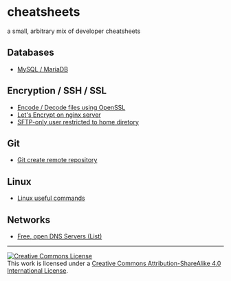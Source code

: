 # cheatsheets
a small, arbitrary mix of developer cheatsheets

## Databases

- [MySQL / MariaDB](mysql/README.md)

## Encryption / SSH / SSL

- [Encode / Decode files using OpenSSL](encryption_openssl/README.md)
- [Let's Encrypt on nginx server](lets_encrypt/README.md)
- [SFTP-only user restricted to home diretory](sftp-only-user/README.md)

## Git

- [Git create remote repository](git-create-remote-repo/README.md)

## Linux

- [Linux useful commands](linux/README.md)

## Networks

- [Free, open DNS Servers (List)](free-open-dns/README.md)

-------

<a rel="license" href="http://creativecommons.org/licenses/by-sa/4.0/"><img alt="Creative Commons License" style="border-width:0" src="https://i.creativecommons.org/l/by-sa/4.0/88x31.png" /></a><br />This work is licensed under a <a rel="license" href="http://creativecommons.org/licenses/by-sa/4.0/">Creative Commons Attribution-ShareAlike 4.0 International License</a>.
